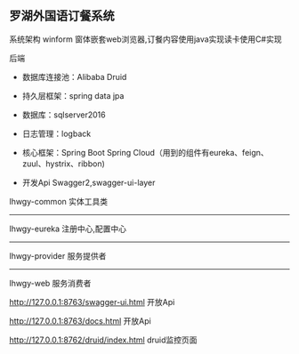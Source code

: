 ## 			罗湖外国语订餐系统

系统架构  winform 窗体嵌套web浏览器,订餐内容使用java实现读卡使用C#实现

后端

- 数据库连接池：Alibaba Druid

- 持久层框架：spring data jpa

- 数据库：sqlserver2016

- 日志管理：logback

- 核心框架：Spring Boot Spring Cloud（用到的组件有eureka、feign、zuul、hystrix、ribbon)

- 开发Api  Swagger2,swagger-ui-layer

  

lhwgy-common  实体工具类

------

lhwgy-eureka      注册中心,配置中心

------

lhwgy-provider   服务提供者

------

lhwgy-web           服务消费者



http://127.0.0.1:8763/swagger-ui.html  开放Api

http://127.0.0.1:8763/docs.html  开放Api

http://127.0.0.1:8762/druid/index.html druid监控页面